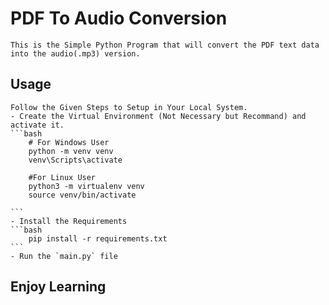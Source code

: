 # PDF To Audio Conversion
    This is the Simple Python Program that will convert the PDF text data into the audio(.mp3) version. 

## Usage
    Follow the Given Steps to Setup in Your Local System. 
    - Create the Virtual Environment (Not Necessary but Recommand) and activate it.
    ```bash
        # For Windows User
        python -m venv venv
        venv\Scripts\activate

        #For Linux User
        python3 -m virtualenv venv
        source venv/bin/activate

    ```
    - Install the Requirements
    ```bash
        pip install -r requirements.txt
    ```
    - Run the `main.py` file

## Enjoy Learning